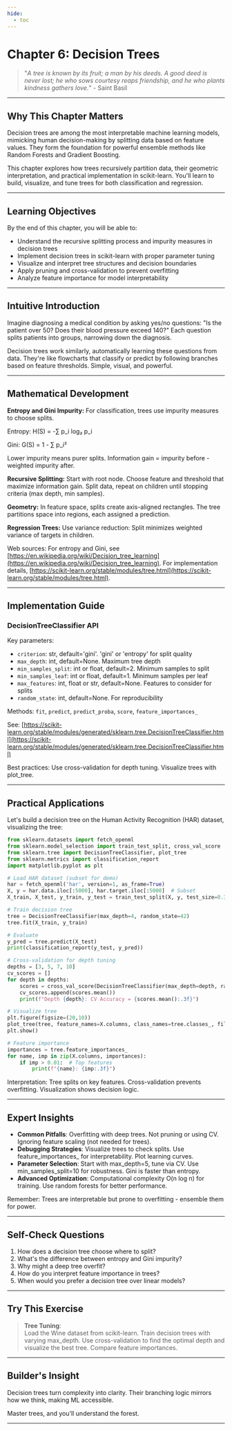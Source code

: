 ```yaml
---
hide:
  - toc
---
```


# Chapter 6: Decision Trees

> "*A tree is known by its fruit; a man by his deeds. A good deed is never lost; he who sows courtesy reaps friendship, and he who plants kindness gathers love.*" - Saint Basil

---

## Why This Chapter Matters

Decision trees are among the most interpretable machine learning models, mimicking human decision-making by splitting data based on feature values. They form the foundation for powerful ensemble methods like Random Forests and Gradient Boosting.

This chapter explores how trees recursively partition data, their geometric interpretation, and practical implementation in scikit-learn. You'll learn to build, visualize, and tune trees for both classification and regression.

---

## Learning Objectives

By the end of this chapter, you will be able to:

- Understand the recursive splitting process and impurity measures in decision trees
- Implement decision trees in scikit-learn with proper parameter tuning
- Visualize and interpret tree structures and decision boundaries
- Apply pruning and cross-validation to prevent overfitting
- Analyze feature importance for model interpretability

---

## Intuitive Introduction

Imagine diagnosing a medical condition by asking yes/no questions: "Is the patient over 50? Does their blood pressure exceed 140?" Each question splits patients into groups, narrowing down the diagnosis.

Decision trees work similarly, automatically learning these questions from data. They're like flowcharts that classify or predict by following branches based on feature thresholds. Simple, visual, and powerful.

---

## Mathematical Development

**Entropy and Gini Impurity:**
For classification, trees use impurity measures to choose splits.

Entropy: H(S) = -∑ p_i log₂ p_i

Gini: G(S) = 1 - ∑ p_i²

Lower impurity means purer splits. Information gain = impurity before - weighted impurity after.

**Recursive Splitting:**
Start with root node. Choose feature and threshold that maximize information gain. Split data, repeat on children until stopping criteria (max depth, min samples).

**Geometry:**
In feature space, splits create axis-aligned rectangles. The tree partitions space into regions, each assigned a prediction.

**Regression Trees:**
Use variance reduction: Split minimizes weighted variance of targets in children.

Web sources: For entropy and Gini, see [https://en.wikipedia.org/wiki/Decision_tree_learning](https://en.wikipedia.org/wiki/Decision_tree_learning). For implementation details, [https://scikit-learn.org/stable/modules/tree.html](https://scikit-learn.org/stable/modules/tree.html).

---

## Implementation Guide

### DecisionTreeClassifier API
Key parameters:
- `criterion`: str, default='gini'. 'gini' or 'entropy' for split quality
- `max_depth`: int, default=None. Maximum tree depth
- `min_samples_split`: int or float, default=2. Minimum samples to split
- `min_samples_leaf`: int or float, default=1. Minimum samples per leaf
- `max_features`: int, float or str, default=None. Features to consider for splits
- `random_state`: int, default=None. For reproducibility

Methods: `fit`, `predict`, `predict_proba`, `score`, `feature_importances_`

See: [https://scikit-learn.org/stable/modules/generated/sklearn.tree.DecisionTreeClassifier.html](https://scikit-learn.org/stable/modules/generated/sklearn.tree.DecisionTreeClassifier.html)

Best practices: Use cross-validation for depth tuning. Visualize trees with plot_tree.

---

## Practical Applications

Let's build a decision tree on the Human Activity Recognition (HAR) dataset, visualizing the tree:

```python
from sklearn.datasets import fetch_openml
from sklearn.model_selection import train_test_split, cross_val_score
from sklearn.tree import DecisionTreeClassifier, plot_tree
from sklearn.metrics import classification_report
import matplotlib.pyplot as plt

# Load HAR dataset (subset for demo)
har = fetch_openml('har', version=1, as_frame=True)
X, y = har.data.iloc[:5000], har.target.iloc[:5000]  # Subset
X_train, X_test, y_train, y_test = train_test_split(X, y, test_size=0.3, random_state=42)

# Train decision tree
tree = DecisionTreeClassifier(max_depth=4, random_state=42)
tree.fit(X_train, y_train)

# Evaluate
y_pred = tree.predict(X_test)
print(classification_report(y_test, y_pred))

# Cross-validation for depth tuning
depths = [3, 5, 7, 10]
cv_scores = []
for depth in depths:
    scores = cross_val_score(DecisionTreeClassifier(max_depth=depth, random_state=42), X_train, y_train, cv=5)
    cv_scores.append(scores.mean())
    print(f"Depth {depth}: CV Accuracy = {scores.mean():.3f}")

# Visualize tree
plt.figure(figsize=(20,10))
plot_tree(tree, feature_names=X.columns, class_names=tree.classes_, filled=True, rounded=True)
plt.show()

# Feature importance
importances = tree.feature_importances_
for name, imp in zip(X.columns, importances):
    if imp > 0.01:  # Top features
        print(f"{name}: {imp:.3f}")
```

Interpretation: Tree splits on key features. Cross-validation prevents overfitting. Visualization shows decision logic.

---

## Expert Insights

- **Common Pitfalls**: Overfitting with deep trees. Not pruning or using CV. Ignoring feature scaling (not needed for trees).
- **Debugging Strategies**: Visualize trees to check splits. Use feature_importances_ for interpretability. Plot learning curves.
- **Parameter Selection**: Start with max_depth=5, tune via CV. Use min_samples_split=10 for robustness. Gini is faster than entropy.
- **Advanced Optimization**: Computational complexity O(n log n) for training. Use random forests for better performance.

Remember: Trees are interpretable but prone to overfitting - ensemble them for power.

---

## Self-Check Questions

1. How does a decision tree choose where to split?
2. What's the difference between entropy and Gini impurity?
3. Why might a deep tree overfit?
4. How do you interpret feature importance in trees?
5. When would you prefer a decision tree over linear models?

---

## Try This Exercise

> **Tree Tuning**:  
> Load the Wine dataset from scikit-learn. Train decision trees with varying max_depth. Use cross-validation to find the optimal depth and visualize the best tree. Compare feature importances.

---

## Builder's Insight

Decision trees turn complexity into clarity. Their branching logic mirrors how we think, making ML accessible.

Master trees, and you'll understand the forest.

---
